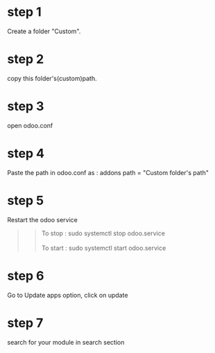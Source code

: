 <h1>step 1</h1>

Create a folder "Custom".

<h1>step 2</h1>

copy this folder's(custom)path.

<h1>step 3</h1>

open odoo.conf

<h1>step 4</h1>

Paste the path in odoo.conf as : 
addons path = "Custom folder's path"

<h1>step 5</h1>

Restart the odoo service
>>To stop : sudo systemctl stop odoo.service
<br></br>
>>To start : sudo systemctl start odoo.service

<h1>step 6</h1>
Go to Update apps option, click on update

<h1>step 7</h1>
search for your module in search section



